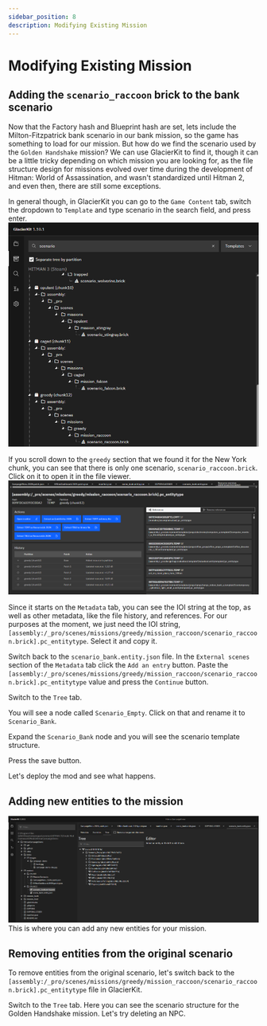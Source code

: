 ```yaml
---
sidebar_position: 8
description: Modifying Existing Mission
---
```


# Modifying Existing Mission

## Adding the `scenario_raccoon` brick to the bank scenario
Now that the Factory hash and Blueprint hash are set, lets include the Milton-Fitzpatrick bank scenario in our bank mission, so the game has something to load for our mission. But how do we find the scenario used by the `Golden Handshake` mission? We can use GlacierKit to find it, though it can be a little tricky depending on which mission you are looking for, as the file structure design for missions evolved over time during the development of Hitman: World of Assassination, and wasn't standardized until Hitman 2, and even then, there are still some exceptions.

In general though, in GlacierKit you can go to the `Game Content` tab, switch the dropdown to `Template` and type scenario in the search field, and press enter.
![game_content_scenario.png](resources/game_content_scenario.png)

If you scroll down to the `greedy` section that we found it for the New York chunk, you can see that there is only one scenario, `scenario_raccoon.brick`. Click on it to open it in the file viewer.
![greedy_scenario_racoon.png](resources/greedy_scenario_racoon.png)

Since it starts on the `Metadata` tab, you can see the IOI string at the top, as well as other metadata, like the file history, and references. For our purposes at the moment, we just need the IOI string, `[assembly:/_pro/scenes/missions/greedy/mission_raccoon/scenario_raccoon.brick].pc_entitytype`. Select it and copy it.

Switch back to the `scenario_bank.entity.json` file. In the `External scenes` section of the `Metadata` tab click the `Add an entry` button. Paste the `[assembly:/_pro/scenes/missions/greedy/mission_raccoon/scenario_raccoon.brick].pc_entitytype` value and press the `Continue` button.

Switch to the `Tree` tab.  

You will see a node called `Scenario_Empty`. Click on that and rename it to `Scenario_Bank`.

Expand the `Scenario_Bank` node and you will see the scenario template structure.

Press the save button.

Let's deploy the mod and see what happens.

## Adding new entities to the mission
![scenario_tree_view.png](resources/scenario_tree_view.png)
This is where you can add any new entities for your mission.

## Removing entities from the original scenario
To remove entities from the original scenario, let's switch back to the `[assembly:/_pro/scenes/missions/greedy/mission_raccoon/scenario_raccoon.brick].pc_entitytype` file in GlacierKit.

Switch to the `Tree` tab. Here you can see the scenario structure for the Golden Handshake mission. Let's try deleting an NPC.

